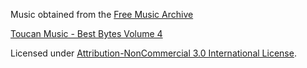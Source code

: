 Music obtained from the [Free Music Archive](http://freemusicarchive.org/)

[Toucan Music - Best Bytes Volume 4](http://freemusicarchive.org/music/ToucanMusic/Best_Bytes_Volume_4)

Licensed under [Attribution-NonCommercial 3.0 International License](https://creativecommons.org/licenses/by-nc/3.0/). 

